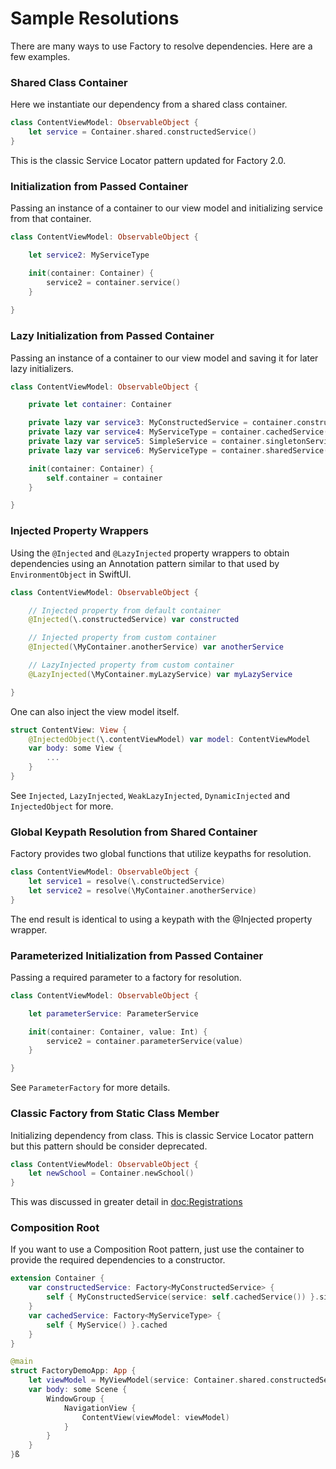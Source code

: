 # Sample Resolutions

There are many ways to use Factory to resolve dependencies. Here are a few examples.

### Shared Class Container
Here we instantiate our dependency from a shared class container. 
```swift
class ContentViewModel: ObservableObject {
    let service = Container.shared.constructedService()
}
```
This is the classic Service Locator pattern updated for Factory 2.0.

### Initialization from Passed Container
Passing an instance of a container to our view model and initializing service from that container.
```swift
class ContentViewModel: ObservableObject {

    let service2: MyServiceType

    init(container: Container) {
        service2 = container.service()
    }
    
}
```

### Lazy Initialization from Passed Container
Passing an instance of a container to our view model and saving it for later lazy initializers.
```swift
class ContentViewModel: ObservableObject {

    private let container: Container

    private lazy var service3: MyConstructedService = container.constructedService()
    private lazy var service4: MyServiceType = container.cachedService()
    private lazy var service5: SimpleService = container.singletonService()
    private lazy var service6: MyServiceType = container.sharedService()

    init(container: Container) {
        self.container = container
    }

}
```

### Injected Property Wrappers
Using the `@Injected` and `@LazyInjected` property wrappers to obtain dependencies using an Annotation pattern similar to that used by `EnvironmentObject` in SwiftUI.
```swift
class ContentViewModel: ObservableObject {

    // Injected property from default container
    @Injected(\.constructedService) var constructed

    // Injected property from custom container
    @Injected(\MyContainer.anotherService) var anotherService

    // LazyInjected property from custom container
    @LazyInjected(\MyContainer.myLazyService) var myLazyService

}
```
One can also inject the view model itself.
```swift
struct ContentView: View {
    @InjectedObject(\.contentViewModel) var model: ContentViewModel
    var body: some View {
        ...
    }
}
```
See ``Injected``, ``LazyInjected``, ``WeakLazyInjected``, ``DynamicInjected`` and ``InjectedObject`` for more.

### Global Keypath Resolution from Shared Container
Factory provides two global functions that utilize keypaths for resolution. 
```swift
class ContentViewModel: ObservableObject {
    let service1 = resolve(\.constructedService)
    let service2 = resolve(\MyContainer.anotherService)
}
```
The end result is identical to using a keypath with the @Injected property wrapper. 

### Parameterized Initialization from Passed Container
Passing a required parameter to a factory for resolution.
```swift
class ContentViewModel: ObservableObject {

    let parameterService: ParameterService

    init(container: Container, value: Int) {
        service2 = container.parameterService(value)
    }

}
```
See ``ParameterFactory`` for more details.

### Classic Factory from Static Class Member
Initializing dependency from class. This is classic Service Locator pattern but this pattern should be consider deprecated.
```swift
class ContentViewModel: ObservableObject {
    let newSchool = Container.newSchool()
}
```
This was discussed in greater detail in <doc:Registrations>

### Composition Root

If you want to use a Composition Root pattern, just use the container to provide the required dependencies to a constructor.

```swift
extension Container {
    var constructedService: Factory<MyConstructedService> {
        self { MyConstructedService(service: self.cachedService()) }.singleton
    }
    var cachedService: Factory<MyServiceType> {
        self { MyService() }.cached
    }
}

@main
struct FactoryDemoApp: App {
    let viewModel = MyViewModel(service: Container.shared.constructedService())
    var body: some Scene {
        WindowGroup {
            NavigationView {
                ContentView(viewModel: viewModel)
            }
        }
    }
}ß
```
